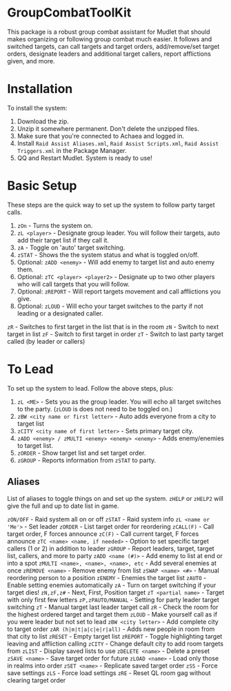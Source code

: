# GroupCombatToolKit

This package is a robust group combat assistant for Mudlet that should makes organizing or following group combat much easier. It follows and switched targets, can call targets and target orders, add/remove/set target orders, designate leaders and additional target callers, report afflictions given, and more. 

# Installation

To install the system: 

1. Download the zip.
2. Unzip it somewhere permanent. Don't delete the unzipped files.
3. Make sure that you're connected to Achaea and logged in.
4. Install `Raid Assist Aliases.xml`, `Raid Assist Scripts.xml`, `Raid Assist Triggers.xml` in the Package Manager.
5. QQ and Restart Mudlet. System is ready to use!

# Basic Setup

These steps are the quick way to set up the system to follow party target calls.

1. `zOn` - Turns the system on.
2. `zL <player>` - Designate group leader. You will follow their targets, auto add their target list if they call it.
3. `zA` - Toggle on 'auto' target switching.
4. `zSTAT` - Shows the the system status and what is toggled on/off.
5.  Optional: `zADD <enemy>` - Will add enemy to target list and auto enemy them.
6.  Optional: `zTC <player> <player2>` - Designate up to two other players who will call targets that you will follow.
7.  Optional: `zREPORT` - Will report targets movement and call afflictions you give.
8.  Optional: `zLOUD` - Will echo your target switches to the party if not leading or a designated caller.

`zR` - Switches to first target in the list that is in the room
`zN` - Switch to next target in list
`zF` - Switch to first target in order
`zT` - Switch to last party target called (by leader or callers)

# To Lead

To set up the system to lead. Follow the above steps, plus:

1. `zL <ME>` - Sets you as the group leader. You will echo all target switches to the party. (`zLOUD` is does not need to be toggled on.)
2. `zBW <city name or first letter>` - Auto adds everyone from a city to target list
3. `zCITY <city name of first letter>` - Sets primary target city.
4. `zADD <enemy> / zMULTI <enemy> <enemy> <enemy>` - Adds enemy/enemies to target list.
5. `zORDER` - Show target list and set target order.
6. `zGROUP` - Reports information from `zSTAT` to party.

## Aliases

List of aliases to toggle things on and set up the system. `zHELP` or `zHELP2` will give the full and up to date list in game.

`zON/OFF` - Raid system all on or off
`zSTAT` - Raid system info
`zL <name or 'Me'>` - Set leader
`zORDER` - List target order for reordering
`zCALL(F)` - Call target order, F forces announce
`zC(F)` - Call current target, F forces announce
`zTC <name> <name, if needed>` - Option to set specific target callers (1 or 2) in addition to leader
`zGROUP` - Report leaders, target, target list, callers, and more to party
`zADD <name (#)>` - Add enemy to list at end or into a spot
`zMULTI <name>, <name>, <name>, etc` - Add several enemies at once
`zREMOVE <name>` - Remove enemy from list
`zSWAP <name> <#>` - Manual reordering person to a position
`zENEMY` - Enemies the target list
`zAUTO` - Enable setting enemies automatically
`zA` - Turn on target switching if your target dies!
`zN,zF,z#` - Next, First, Position target
`zT <partial name>` - Target with only first few letters
`zP,zPAUTO/MANUAL` - Setting for party leader target switching
`zT` - Manual target last leader target call
`zR` - Check the room for the highest ordered target and target them
`zLOUD` - Make yourself call as if you were leader but not set to lead
`zBW <city letter>` - Add complete city to target order
`zAR (h|m|t|a|c|e|r|all)` - Adds new people in room from that city to list
`zRESET` - Empty target list
`zREPORT` - Toggle highlighting target leaving and affliction calling
`zCITY` - Change default city to add room targets from
`zLIST` - Display saved lists to use
`zDELETE <name>` - Delete a preset
`zSAVE <name>` - Save target order for future
`zLOAD <name>` - Load only those in realms into order
`zSET <name>` - Replicate saved target order
`zSS` - Force save settings
`zLS` - Force load settings
`zRE` - Reset QL room gag without clearing target order
